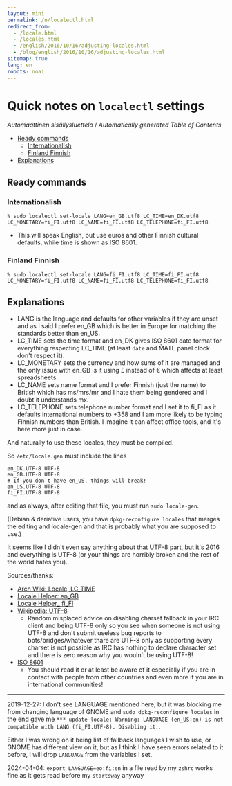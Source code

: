 ```yaml
---
layout: mini
permalink: /n/localectl.html
redirect_from:
  - /locale.html
  - /locales.html
  - /english/2016/10/16/adjusting-locales.html
  - /blog/english/2016/10/16/adjusting-locales.html
sitemap: true
lang: en
robots: noai
---
```


# Quick notes on `localectl` settings

<!-- editorconfig-checker-disable -->
<!-- prettier-ignore-start -->

<!-- START doctoc generated TOC please keep comment here to allow auto update -->
<!-- DON'T EDIT THIS SECTION, INSTEAD RE-RUN doctoc TO UPDATE -->
<em lang="fi">Automaattinen sisällysluettelo</em> / <em lang="en">Automatically generated Table of Contents</em>

- [Ready commands](#ready-commands)
  - [Internationalish](#internationalish)
  - [Finland Finnish](#finland-finnish)
- [Explanations](#explanations)

<!-- END doctoc generated TOC please keep comment here to allow auto update -->

<!-- prettier-ignore-end -->
<!-- editorconfig-checker-enable -->

## Ready commands

### Internationalish

`% sudo localectl set-locale LANG=en_GB.utf8 LC_TIME=en_DK.utf8 LC_MONETARY=fi_FI.utf8 LC_NAME=fi_FI.utf8 LC_TELEPHONE=fi_FI.utf8`

- This will speak English, but use euros and other Finnish cultural defaults, while time is shown as ISO 8601.

### Finland Finnish

`% sudo localectl set-locale LANG=fi_FI.utf8 LC_TIME=fi_FI.utf8 LC_MONETARY=fi_FI.utf8 LC_NAME=fi_FI.utf8 LC_TELEPHONE=fi_FI.utf8`

## Explanations

- LANG is the language and defaults for other variables if they are unset
  and as I said I prefer en_GB which is better in Europe for matching the
  standards better than en_US.
- LC_TIME sets the time format and en_DK gives ISO 8601 date format for
  everything respecting LC_TIME (at least `date` and M̀ATE panel clock
  don't respect it).
- LC_MONETARY sets the currency and how sums of it are managed and the
  only issue with en_GB is it using £ instead of € which affects at least
  spreadsheets.
- LC_NAME sets name format and I prefer Finnish (just the name) to British
  which has ms/mrs/mr and I hate them being gendered and I doubt it
  understands mx.
- LC_TELEPHONE sets telephone number format and I set it to fi_FI as it
  defaults international numbers to +358 and I am more likely to be typing
  Finnish numbers than British. I imagine it can affect office tools, and
  it's here more just in case.

And naturally to use these locales, they must be compiled.

So `/etc/locale.gen` must include the lines

```
en_DK.UTF-8 UTF-8
en_GB.UTF-8 UTF-8
# If you don't have en_US, things will break!
en_US.UTF-8 UTF-8
fi_FI.UTF-8 UTF-8
```

and as always, after editing that file, you must run `sudo locale-gen`.

(Debian & deriative users, you have `dpkg-reconfigure locales` that merges
the editing and locale-gen and that is probably what you are supposed to
use.)

It seems like I didn't even say anything about that UTF-8 part, but
it's 2016 and everything is UTF-8 (or your things are horribly broken
and the rest of the world hates you).

Sources/thanks:

- [Arch Wiki: Locale, LC_TIME](https://wiki.archlinux.org/index.php/locale#LC_TIME:_date_and_time_format)
- [Locale Helper: en_GB](https://lh.2xlibre.net/locale/en_GB/)
- [Locale Helper\_ fi_FI](https://lh.2xlibre.net/locale/fi_FI/)
- [Wikipedia: UTF-8](https://en.wikipedia.org/wiki/UTF-8)
  - Random misplaced advice on disabling charset fallback in your
    IRC client and being UTF-8 only so you see when someone is not
    using UTF-8 and don't submit useless bug reports to
    bots/bridges/whatever thare are UTF-8 only as supporting every
    charset is not possible as IRC has nothing to declare character
    set and there is zero reason why you wouln't be using UTF-8!
- [ISO 8601](https://en.wikipedia.org/wiki/ISO_8601)
  - You should read it or at least be aware of it especially if you are
    in contact with people from other countries and even more if you
    are in international communities!

---

2019-12-27: I don't see LANGUAGE mentioned here, but it was blocking me
from changing language of GNOME and `sudo dpkg-reconfigure locales` in the
end gave me `*** update-locale: Warning: LANGUAGE (en_US:en) is not compatible with LANG (fi_FI.UTF-8). Disabling it.`.

Either I was wrong on it being list of fallback languages I wish to use, or
GNOME has different view on it, but as I think I have seen errors related
to it before, I will drop `LANGUAGE` from the variables I set.

2024-04-04: `export LANGUAGE=eo:fi:en` in a file read by my `zshrc` works fine as it gets read before my `startsway` anyway

